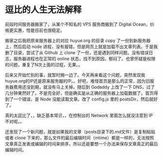 # 逗比的人生无法解释

前段时间服务器搬家了，从某个不知名的 VPS 服务商搬到了 Digital Ocean，价格更实惠，性能目前也很稳定。

搬家之后我把原来服务器上的对应 huyue.org 的目录 copy 了一份到新服务器上，然后启动 node 进程，没有报错，但是网页上就是加载不出文章列表。于是我删了目录，尝试了从 Github 上 clone 了一份，还是遇到同样问题。没有错误日志，服务器进程也在正常的 online 状态，找不到原因，郁闷了。也曾怀疑是权限的问题，重复了N次上面的过程，无果。。

后来又开始忙别的事，就暂时搁一边了。今天再来看这个问题，突然发现我huyue.org的IP还是原来服务器的IP。。好吧，难怪首页是那么的正常，因为旧服务器费用还没到期，就没有马上关掉。随后到 Godaddy 上改了一下 DNS，过了几分钟果然好了。不是完全好，但是确实是从正确的服务器上加载数据了。首页得到了一个错误，是 Node 没能读取文章。改了 config.js 里的 postsDir，然后就好了。

真的太逗比了，，缺乏基本常识，，在控制台的 Network 里面怎么就没注意到 IP 不对呢。。

还发现了一个新问题，就是如果我的文章（posts目录下的.md文件）是复制粘贴或者 clone 下来的，那么文件的最后编辑时间（mtime）都是一样的，无法按照文章真正发表或编辑的时间来排序，所以还是要想一个办法来保存文章真正的最后编辑时间。
